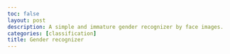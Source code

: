 ```yaml
---
toc: false
layout: post
description: A simple and immature gender recognizer by face images.
categories: [classification]
title: Gender recognizer
---
```

